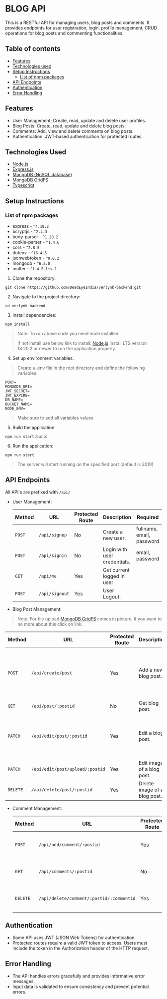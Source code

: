 # BLOG API

This is a RESTful API for managing users, blog posts and comments. It provides endpoints for user registration, login, profile management, CRUD operations for blog posts and commenting functionalities.

## Table of contents

- [Features](#features)
- [Technologies used](#technologies-used)
- [Setup Instructions](#setup-instructions)
  - [List of npm packages](#list-of-npm-packages)
- [API Endpoints](#api-endpoints)
- [Authentication](#authentication)
- [Error Handling](#error-handling)

## Features

- User Management: Create, read, update and delete user profiles.
- Blog Posts: Create, read, update and delete blog posts.
- Comments: Add, view and delete comments on blog posts.
- Authentication: JWT-based authentication for protected routes.

## Technologies Used

- [Node.js](https://nodejs.org/en)
- [Express.js](https://expressjs.com/)
- [MongoDB (NoSQL database)](https://www.mongodb.com/)
- [MongoDB GridFS](https://www.mongodb.com/docs/manual/core/gridfs/)
- [Typescript](https://www.typescriptlang.org/)

## Setup Instructions

### List of npm packages

- express - `^4.19.2`
- bcryptjs - `^2.4.3`
- body-parser - `^1.20.2`
- cookie-parser - `^1.4.6`
- cors - `^2.8.5`
- dotenv - `^16.4.5`
- jsonwebtoken - `^9.0.2`
- mongodb - `^6.5.0`
- multer - `^1.4.5-lts.1`

1. Clone the repository:

```
git clone https://github.com/DeadEyeIndia/verlynk-backend.git
```

2. Navigate to the project directory:

```
cd verlynk-backend
```

3. Install dependencies:

```
npm install
```

> Note: To run above code you need node installed
>
> If not install use below link to install:
> [Node.js](https://nodejs.org/en/download)
> Install LTS version 18.20.2 or newer to run the application properly.

4. Set up environment variables:

> Create a .env file in the root directory and define the following variables:

```
PORT=
MONGODB_URI=
JWT_SECRET=
JWT_EXPIRE=
DB_NAME=
BUCKET_NAME=
NODE_ENV=
```

> Make sure to add all variables values

5. Build the application:

```
npm run start:build
```

6. Run the application:

```
npm run start
```

> The server will start running on the specified port (default is 3010)

## API Endpoints

All API's are prefixed with `/api/`

- User Management:

  | Method | URL            | Protected Route | Description                  | Required                  |
  | ------ | -------------- | --------------- | ---------------------------- | ------------------------- |
  | `POST` | `/api/signup`  | No              | Create a new user.           | fullname, email, password |
  | `POST` | `/api/signin`  | No              | Login with user credentials. | email, password           |
  | `GET`  | `/api/me`      | Yes             | Get current logged in user   |                           |
  | `POST` | `/api/signout` | Yes             | User Logout.                 |                           |

- Blog Post Management:

> Note: For file upload [MongoDB GridFS](https://www.mongodb.com/docs/manual/core/gridfs/) comes in picture, if you want to no more about this click on link.

| Method   | URL                             | Protected Route | Description                  | Required                                                                                      |
| -------- | ------------------------------- | --------------- | ---------------------------- | --------------------------------------------------------------------------------------------- |
| `POST`   | `/api/create/post`              | Yes             | Add a new blog post.         | title, postimage, intro, quickintrotitle, quickintrolist, resulttitle, resultlist, conclusion |
| `GET`    | `/api/post/:postid`             | No              | Get blog post.               | postid                                                                                        |
| `PATCH`  | `/api/edit/post/:postid`        | Yes             | Edit a blog post.            | postid, title, intro, quickintrotitle, quickintrolist, resulttitle, resultlist, conclusion    |
| `PATCH`  | `/api/edit/post/upload/:postid` | Yes             | Edit image of a blog post.   | postid, postimage                                                                             |
| `DELETE` | `/api/delete/post/:postid`      | Yes             | Delete image of a blog post. | postid                                                                                        |

- Comment Management:

  | Method   | URL                                      | Protected Route | Description                      | Required            |
  | -------- | ---------------------------------------- | --------------- | -------------------------------- | ------------------- |
  | `POST`   | `/api/add/comment/:postid`               | Yes             | Add comment on blog post.        | commenttext, postid |
  | `GET`    | `/api/comments/:postid`                  | No              | Get all comments on blog post.   | postid              |
  | `DELETE` | `/api/delete/comment/:postid/:commentid` | Yes             | Delete a comment from blog post. | postid              |

## Authentication

- Some API uses JWT (JSON Web Tokens) for authentication.
- Protected routes require a valid JWT token to access. Users must include the token in the Authorization header of the HTTP request.

## Error Handling

- The API handles errors gracefully and provides informative error messages.
- Input data is validated to ensure consistency and prevent potential errors.
